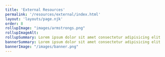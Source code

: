 ```yaml
---
title: 'External Resources'
permalink: '/resources/external/index.html'
layout: 'layouts/page.njk'
order: 8
rollupImage: "images/armstrongs.png"
rollupImageAlt:
rollupSummary: Lorem ipsum dolor sit amet consectetur adipisicing elit.
bannerSummary: Lorem ipsum dolor sit amet consectetur adipisicing elit.
bannerImage: "/images/banner.png"
---
```

